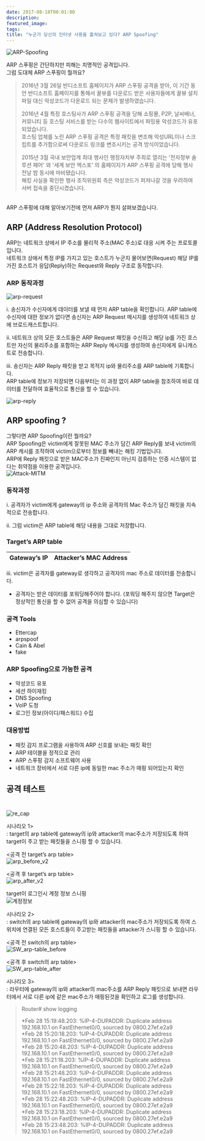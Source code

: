 ```yaml
---
date: 2017-08-18T00:01:00
description: 
featured_image: 
tags: 
title: "누군가 당신의 인터넷 사용을 훔쳐보고 있다? ARP Spoofing"
---
```


![ARP-Spoofing](https://github.com/user-attachments/assets/c1700da8-ddde-4a97-bc88-d16769939bbf)

ARP 스푸핑은 간단하지만 피해는 치명적인 공격입니다.<br>
그럼 도대체 ARP 스푸핑이 뭘까요?

> 2016년 3월 26일 반디소프트 홈페이지가 ARP 스푸핑 공격을 받아, 이 기간 동안 반디소프트 홈페이지를 통해서 꿀뷰를 다운로드 받은 사용자들에게 꿀뷰 설치 파일 대신 악성코드가 다운로드 되는 문제가 발생하였습니다.<br>
>
> 2016년 4월 특정 호스팅사가 ARP 스푸핑 공격을 당해 쇼핑몰, P2P, 날씨배너, 커뮤니티 등 호스팅 서비스를 받는 다수의 웹사이트에서 파밍용 악성코드가 유포되었습니다.<br>
> 호스팅 업체를 노린 ARP 스푸핑 공격은 특정 패킷을 변조해 악성URL이나 스크립트를 추가함으로써 다운로드 링크를 변조시키는 공격 방식이었습니다.<br>
>
> 2015년 3월 국내 보안업계 최대 행사인 행정자치부 주최로 열리는 '전자정부 솔루션 페어' 와 '세계 보안 엑스포' 의 홈페이지가 ARP 스푸핑 공격에 당해 행사 전날 밤 동시에 마비됐습니다.<br>
> 해킹 사실을 확인한 행사 조직위원회 측은 악성코드가 퍼져나갈 것을 우려하여 서버 접속을 중단시켰습니다.

<br>ARP 스푸핑에 대해 알아보기전에 먼저 ARP가 뭔지 살펴보겠습니다.

## ARP (Address Resolution Protocol)
ARP는 네트워크 상에서 IP 주소를 물리적 주소(MAC 주소)로 대응 시켜 주는 프로토콜입니다.<br>
네트워크 상에서 특정 IP를 가지고 있는 호스트가 누군지 물어보면(Request) 해당 IP를 가진 호스트가 응답(Reply)하는 Request와 Reply 구조로 동작합니다.<br>

### ARP 동작과정<br>
![arp-request](https://github.com/user-attachments/assets/0e4b777d-2fa3-484d-b969-47d758796f2e)<br>

ⅰ. 송신자가 수신자에게 데이터를 보낼 때 먼저 ARP table을 확인합니다.
ARP table에 수신자에 대한 정보가 없다면 송신자는 ARP Request 메시지를 생성하여 네트워크 상에 브로드캐스트합니다.

ⅱ. 네트워크 상의 모든 호스트들은 ARP Request 패킷을 수신하고 해당 ip를 가진 호스트만 자신의 물리주소를 포함하는 ARP Reply 메시지를 생성하여 송신자에게 유니캐스트로 전송합니다.

ⅲ. 송신자는 ARP Reply 패킷을 받고 목적지 ip와 물리주소를 ARP table에 기록합니다.<br>
ARP table에 정보가 저장되면 다음부터는 이 과정 없이 ARP table을 참조하여 바로 데이터를 전달하여 효율적으로 통신을 할 수 있습니다.

![arp-reply](https://github.com/user-attachments/assets/e54c6989-c84d-4710-9fba-e69f35c2d120)

## ARP spoofing ?

그렇다면 ARP Spoofing이란 뭘까요?<br>
ARP Spoofing은 victim에게 잘못된 MAC 주소가 담긴 ARP Reply를 보내 victim의 ARP 캐시를 조작하여 victim으로부터 정보를 빼내는 해킹 기법입니다.<br>
ARP에 Reply 패킷으로 받은 MAC주소가 진짜인지 아닌지 검증하는 인증 시스템이 없다는 취약점을 이용한 공격입니다.<br>
![Attack-MITM](https://github.com/user-attachments/assets/de2a1bdd-8a96-48ef-99ba-0c63b22336f1)

### 동작과정

i. 공격자가 victim에게 gateway의 ip 주소와 공격자의 Mac 주소가 담긴 패킷을 지속적으로 전송합니다.

ⅱ. 그럼 victim은 ARP table에 해당 내용을 그대로 저장합니다.
### Target’s ARP table

| Gateway’s IP      | Attacker’s MAC Address |
|--------------------|-------------------------|

ⅲ. victim은 공격자를 gateway로 생각하고 공격자의 mac 주소로 데이터를 전송합니다.<br>
* 공격자는 받은 데이터를 포워딩해주어야 합니다. (포워딩 해주지 않으면 Target은 정상적인 통신을 할 수 없어 공격을 의심할 수 있습니다)

### 공격 Tools
- Ettercap
- arpspoof
- Cain & Abel
- fake

### ARP Spoofing으로 가능한 공격
- 악성코드 유포
- 세션 하이재킹
- DNS Spoofing
- VoIP 도청
- 로그인 정보(아이디/패스워드) 수집

### 대응방법
- 패킷 감지 프로그램을 사용하여 ARP 신호를 보내는 패킷 확인
- ARP 테이블을 정적으로 관리
- ARP 스푸핑 감지 소프트웨어 사용
- 네트워크 장비에서 서로 다른 ip에 동일한 mac 주소가 매핑 되어있는지 확인


## 공격 테스트<br><br>
![re_cap](https://github.com/user-attachments/assets/6ca7e9de-b559-462e-9696-721857259700)

시나리오 1><br>
: target의 arp table에 gateway의 ip와 attacker의 mac주소가 저장되도록 하여 target이 주고 받는 패킷들을 스니핑 할 수 있습니다.

<공격 전 target’s arp table><br>
![arp_before_v2](https://github.com/user-attachments/assets/3996d878-82c9-4fbd-a855-8b61d12af1f3)

<공격 후 target’s arp table><br>
![arp_after_v2](https://github.com/user-attachments/assets/2f0075be-e96b-4333-a43b-0c0fc65a4a9e)

target이 로그인시 계정 정보 스니핑<br>
![계정정보](https://github.com/user-attachments/assets/e06da358-76a7-4467-bb84-df28884082f3)

시나리오 2><br>
: switch의 arp table에 gateway의 ip와 attacker의 mac주소가 저장되도록 하여 스위치에 연결된 모든 호스트들이 주고받는 패킷들을 attacker가 스니핑 할 수 있습니다.

<공격 전 switch의 arp table><br>
![SW_arp-table_before](https://github.com/user-attachments/assets/fe82acfd-6c65-4fd2-aeec-770671987b1a)

<공격 후 switch의 arp table><br>
![SW_arp-table_after](https://github.com/user-attachments/assets/23945841-c391-439a-9108-539bbb8d88d1)

시나리오 3><br>
: 라우터에 gateway의 ip와 attacker의 mac주소를 ARP Reply 패킷으로 보내면 라우터에서 서로 다른 ip에 같은 mac주소가 매핑된것을 확인하고 로그를 생성합니다.

> Router# show logging
>
> *Feb 28 15:19:48.203: %IP-4-DUPADDR: Duplicate address 192.168.10.1 on FastEthernet0/0, sourced by 0800.27ef.e2a9<br>
> *Feb 28 15:20:18.203: %IP-4-DUPADDR: Duplicate address 192.168.10.1 on FastEthernet0/0, sourced by 0800.27ef.e2a9<br>
> *Feb 28 15:20:48.203: %IP-4-DUPADDR: Duplicate address 192.168.10.1 on FastEthernet0/0, sourced by 0800.27ef.e2a9<br>
> *Feb 28 15:21:18.203: %IP-4-DUPADDR: Duplicate address 192.168.10.1 on FastEthernet0/0, sourced by 0800.27ef.e2a9<br>
> *Feb 28 15:21:48.203: %IP-4-DUPADDR: Duplicate address 192.168.10.1 on FastEthernet0/0, sourced by 0800.27ef.e2a9<br>
> *Feb 28 15:22:18.203: %IP-4-DUPADDR: Duplicate address 192.168.10.1 on FastEthernet0/0, sourced by 0800.27ef.e2a9<br>
> *Feb 28 15:22:48.203: %IP-4-DUPADDR: Duplicate address 192.168.10.1 on FastEthernet0/0, sourced by 0800.27ef.e2a9<br>
> *Feb 28 15:23:18.203: %IP-4-DUPADDR: Duplicate address 192.168.10.1 on FastEthernet0/0, sourced by 0800.27ef.e2a9<br>
> *Feb 28 15:23:48.203: %IP-4-DUPADDR: Duplicate address 192.168.10.1 on FastEthernet0/0, sourced by 0800.27ef.e2a9<br>







